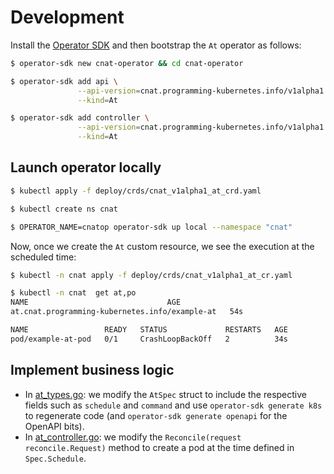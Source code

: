 # Development

Install the [Operator SDK](https://github.com/operator-framework/operator-sdk#prerequisites) and then bootstrap the `At` operator as follows:

```bash
$ operator-sdk new cnat-operator && cd cnat-operator

$ operator-sdk add api \
               --api-version=cnat.programming-kubernetes.info/v1alpha1 \
               --kind=At

$ operator-sdk add controller \
               --api-version=cnat.programming-kubernetes.info/v1alpha1 \
               --kind=At  
```

## Launch operator locally

```bash
$ kubectl apply -f deploy/crds/cnat_v1alpha1_at_crd.yaml

$ kubectl create ns cnat

$ OPERATOR_NAME=cnatop operator-sdk up local --namespace "cnat"
```

Now, once we create the `At` custom resource, we see the execution at the scheduled time:

```bash
$ kubectl -n cnat apply -f deploy/crds/cnat_v1alpha1_at_cr.yaml

$ kubectl -n cnat  get at,po
NAME                               AGE
at.cnat.programming-kubernetes.info/example-at   54s

NAME                 READY   STATUS             RESTARTS   AGE
pod/example-at-pod   0/1     CrashLoopBackOff   2          34s
```

## Implement business logic

* In [at_types.go](/pkg/apis/cnat/v1alpha1/at_types.go): we modify the `AtSpec` struct to include the respective fields such as `schedule` and `command` and use `operator-sdk generate k8s` to regenerate code (and `operator-sdk generate openapi` for the OpenAPI bits).
* In [at_controller.go](/pkg/controller/at/at_controller.go): we modify the `Reconcile(request reconcile.Request)` method to create a pod at the time defined in `Spec.Schedule`.